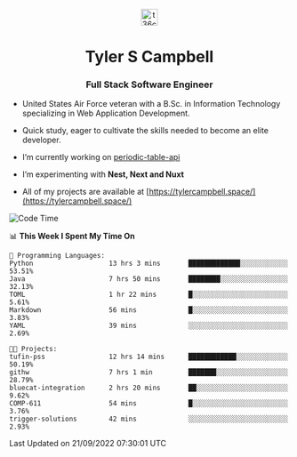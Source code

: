 <p align="center">
<a href="https://www.linkedin.com/in/t36campbell" target="blank"><img align="center" src="https://ik.imagekit.io/t36campbell/Portfolio/linkedin.png.original_m8bbGgPh6.png" alt="t36campbell" height="30" width="30" /></a>
</p>
<h1 align="center">Tyler S Campbell</h1>
<h3 align="center">Full Stack Software Engineer</h3>

* United States Air Force veteran with a B.Sc. in Information Technology specializing in Web Application Development. 

* Quick study, eager to cultivate the skills needed to become an elite developer.

* I’m currently working on [periodic-table-api](https://github.com/t36campbell/periodic-table-api)

* I’m experimenting with **Nest, Next and Nuxt**

* All of my projects are available at [https://tylercampbell.space/](https://tylercampbell.space/)

<!--START_SECTION:waka-->
![Code Time](http://img.shields.io/badge/Code%20Time-1%2C813%20hrs%2027%20mins-blue)

📊 **This Week I Spent My Time On** 

```text
💬 Programming Languages: 
Python                   13 hrs 3 mins       █████████████░░░░░░░░░░░░   53.51% 
Java                     7 hrs 50 mins       ████████░░░░░░░░░░░░░░░░░   32.13% 
TOML                     1 hr 22 mins        █░░░░░░░░░░░░░░░░░░░░░░░░   5.61% 
Markdown                 56 mins             █░░░░░░░░░░░░░░░░░░░░░░░░   3.83% 
YAML                     39 mins             ░░░░░░░░░░░░░░░░░░░░░░░░░   2.69%

🐱‍💻 Projects: 
tufin-pss                12 hrs 14 mins      ████████████░░░░░░░░░░░░░   50.19% 
githw                    7 hrs 1 min         ███████░░░░░░░░░░░░░░░░░░   28.79% 
bluecat-integration      2 hrs 20 mins       ██░░░░░░░░░░░░░░░░░░░░░░░   9.62% 
COMP-611                 54 mins             █░░░░░░░░░░░░░░░░░░░░░░░░   3.76% 
trigger-solutions        42 mins             ░░░░░░░░░░░░░░░░░░░░░░░░░   2.93%

```


 Last Updated on 21/09/2022 07:30:01 UTC
<!--END_SECTION:waka-->

